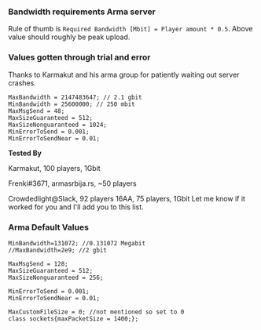 ### Bandwidth requirements Arma server
Rule of thumb is `Required Bandwidth [Mbit] = Player amount * 0.5`.
Above value should roughly be peak upload.

### Values gotten through trial and error
Thanks to Karmakut and his arma group for patiently waiting out server crashes.
```
MaxBandwidth = 2147483647; // 2.1 gbit
MinBandwidth = 25600000; // 250 mbit
MaxMsgSend = 48;
MaxSizeGuaranteed = 512;
MaxSizeNonguaranteed = 1024;
MinErrorToSend = 0.001;
MinErrorToSendNear = 0.01;
```
**Tested By**

Karmakut, 100 players, 1Gbit

Frenki#3671, armasrbija.rs, ~50 players

Crowdedlight@Slack, 92 players
16AA, 75 players, 1Gbit
Let me know if it worked for you and I'll add you to this list.

### Arma Default Values
```
MinBandwidth=131072; //0.131072 Megabit
//MaxBandwidth=2e9; //2 gbit

MaxMsgSend = 128;
MaxSizeGuaranteed = 512;
MaxSizeNonguaranteed = 256;

MinErrorToSend = 0.001;
MinErrorToSendNear = 0.01;

MaxCustomFileSize = 0; //not mentioned so set to 0
class sockets{maxPacketSize = 1400;};
```
